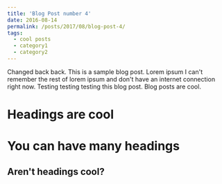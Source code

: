 ```yaml
---
title: 'Blog Post number 4'
date: 2016-08-14
permalink: /posts/2017/08/blog-post-4/
tags:
  - cool posts
  - category1
  - category2
---
```


Changed back back. This is a sample blog post. Lorem ipsum I can't remember the rest of lorem ipsum and don't have an internet connection right now. Testing testing testing this blog post. Blog posts are cool.

Headings are cool
======

You can have many headings
======

Aren't headings cool?
------